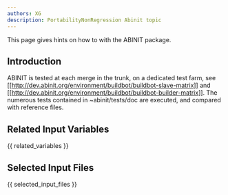 ```yaml
---
authors: XG
description: PortabilityNonRegression Abinit topic
---
```


This page gives hints on how to  with the ABINIT package.

## Introduction

ABINIT is tested at each merge in the trunk, on a dedicated test farm, see
[[http://dev.abinit.org/environment/buildbot/buildbot-slave-matrix]] and
[[http://dev.abinit.org/environment/buildbot/buildbot-builder-matrix]]. The
numerous tests contained in ~abinit/tests/doc are executed, and compared with
reference files.



## Related Input Variables

{{ related_variables }}

## Selected Input Files

{{ selected_input_files }}

